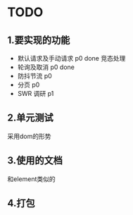 # TODO
## 1.要实现的功能
- 默认请求及手动请求 p0 done  竞态处理
- 轮询及取消 p0 done
- 防抖节流 p0
- 分页 p0
- SWR 调研 p1

## 2.单元测试
采用dom的形势

## 3.使用的文档
和element类似的

## 4.打包